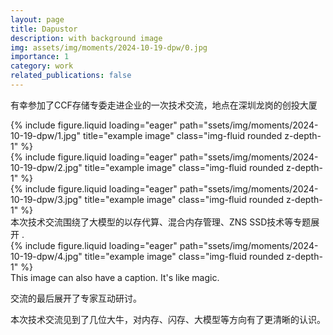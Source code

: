 ```yaml
---
layout: page
title: Dapustor
description: with background image
img: assets/img/moments/2024-10-19-dpw/0.jpg
importance: 1
category: work
related_publications: false
---
```


有幸参加了CCF存储专委走进企业的一次技术交流，地点在深圳龙岗的创投大厦

<div class="row">
    <div class="col-sm mt-3 mt-md-0">
        {% include figure.liquid loading="eager" path="ssets/img/moments/2024-10-19-dpw/1.jpg" title="example image" class="img-fluid rounded z-depth-1" %}
    </div>
    <div class="col-sm mt-3 mt-md-0">
        {% include figure.liquid loading="eager" path="ssets/img/moments/2024-10-19-dpw/2.jpg" title="example image" class="img-fluid rounded z-depth-1" %}
    </div>
    <div class="col-sm mt-3 mt-md-0">
        {% include figure.liquid loading="eager" path="ssets/img/moments/2024-10-19-dpw/3.jpg" title="example image" class="img-fluid rounded z-depth-1" %}
    </div>
</div>
<div class="caption">
    本次技术交流围绕了大模型的以存代算、混合内存管理、ZNS SSD技术等专题展开 .
</div>
<div class="row">
    <div class="col-sm mt-3 mt-md-0">
        {% include figure.liquid loading="eager" path="ssets/img/moments/2024-10-19-dpw/4.jpg" title="example image" class="img-fluid rounded z-depth-1" %}
    </div>
</div>
<div class="caption">
    This image can also have a caption. It's like magic.
</div>

交流的最后展开了专家互动研讨。

本次技术交流见到了几位大牛，对内存、闪存、大模型等方向有了更清晰的认识。
